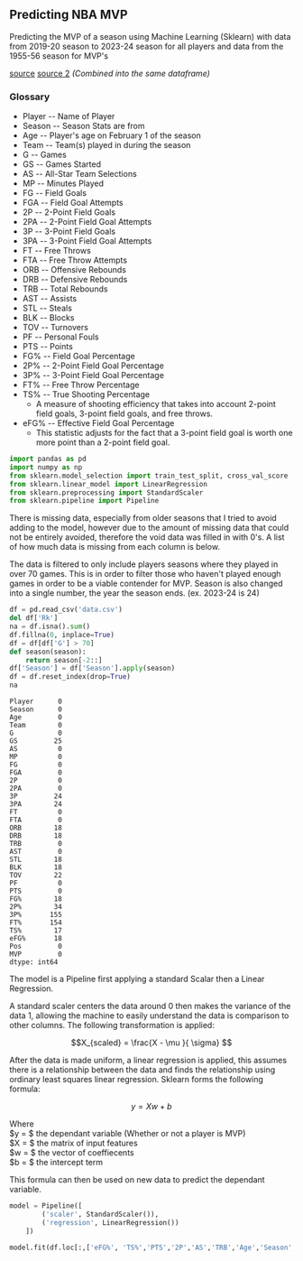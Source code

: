 ## Predicting NBA MVP

Predicting the MVP of a season using Machine Learning (Sklearn) with data from 2019-20 season to 2023-24 season for all players and data from the 1955-56 season for MVP's

[source](https://stathead.com/tiny/bzJUn) [source 2](https://stathead.com/tiny/6Jswm) *(Combined into the same dataframe)* 

### Glossary
- Player -- Name of Player
- Season -- Season Stats are from
- Age -- Player's age on February 1 of the season
- Team -- Team(s) played in during the season
- G -- Games
- GS -- Games Started
- AS -- All-Star Team Selections
- MP -- Minutes Played
- FG -- Field Goals
- FGA -- Field Goal Attempts
- 2P -- 2-Point Field Goals
- 2PA -- 2-Point Field Goal Attempts
- 3P -- 3-Point Field Goals
- 3PA -- 3-Point Field Goal Attempts
- FT -- Free Throws
- FTA -- Free Throw Attempts
- ORB -- Offensive Rebounds
- DRB -- Defensive Rebounds
- TRB -- Total Rebounds
- AST -- Assists
- STL -- Steals
- BLK -- Blocks
- TOV -- Turnovers
- PF -- Personal Fouls
- PTS -- Points
- FG% -- Field Goal Percentage
- 2P% -- 2-Point Field Goal Percentage
- 3P% -- 3-Point Field Goal Percentage
- FT% -- Free Throw Percentage
- TS% -- True Shooting Percentage
  - A measure of shooting efficiency that takes into account 2-point field goals, 3-point field goals, and free throws.
- eFG% -- Effective Field Goal Percentage
  - This statistic adjusts for the fact that a 3-point field goal is worth one more point than a 2-point field goal.


```python
import pandas as pd
import numpy as np
from sklearn.model_selection import train_test_split, cross_val_score
from sklearn.linear_model import LinearRegression
from sklearn.preprocessing import StandardScaler
from sklearn.pipeline import Pipeline
```

There is missing data, especially from older seasons that I tried to avoid adding to the model, however due to the amount of missing data that could not be entirely avoided, therefore the void data was filled in with 0's. A list of how much data is missing from each column is below.

The data is filtered to only include players seasons where they played in over 70 games. This is in order to filter those who haven't played enough games in order to be a viable contender for MVP. Season is also changed into a single number, the year the season ends. (ex. 2023-24 is 24)


```python
df = pd.read_csv('data.csv')
del df['Rk']
na = df.isna().sum()
df.fillna(0, inplace=True)
df = df[df['G'] > 70]
def season(season):
    return season[-2::]
df['Season'] = df['Season'].apply(season)
df = df.reset_index(drop=True)
na
```




    Player      0
    Season      0
    Age         0
    Team        0
    G           0
    GS         25
    AS          0
    MP          0
    FG          0
    FGA         0
    2P          0
    2PA         0
    3P         24
    3PA        24
    FT          0
    FTA         0
    ORB        18
    DRB        18
    TRB         0
    AST         0
    STL        18
    BLK        18
    TOV        22
    PF          0
    PTS         0
    FG%        18
    2P%        34
    3P%       155
    FT%       154
    TS%        17
    eFG%       18
    Pos         0
    MVP         0
    dtype: int64



The model is a Pipeline first applying a standard Scalar then a Linear Regression.

A standard scaler centers the data around 0 then makes the variance of the data 1, allowing the machine to easily understand the data is comparison to other columns. The following transformation is applied:

$$X_{scaled} = \frac{X - \mu }{ \sigma} $$

After the data is made uniform, a linear regression is applied, this assumes there is a relationship between the data and finds the relationship using ordinary least squares linear regression. Sklearn forms the following formula:

$$ y = Xw+b $$

Where \
$y = $ the dependant variable (Whether or not a player is MVP) \
$X = $ the matrix of input features \
$w = $ the vector of coeffiecents \
$b = $ the intercept term

This formula can then be used on new data to predict the dependant variable.


```python
model = Pipeline([
        ('scaler', StandardScaler()),
        ('regression', LinearRegression())
    ])

model.fit(df.loc[:,['eFG%', 'TS%','PTS','2P','AS','TRB','Age','Season','AST','MP','TOV','PF','G','FT','FTA','3PA']],pd.DataFrame(df['MVP']))
```




<style>#sk-container-id-32 {color: black;}#sk-container-id-32 pre{padding: 0;}#sk-container-id-32 div.sk-toggleable {background-color: white;}#sk-container-id-32 label.sk-toggleable__label {cursor: pointer;display: block;width: 100%;margin-bottom: 0;padding: 0.3em;box-sizing: border-box;text-align: center;}#sk-container-id-32 label.sk-toggleable__label-arrow:before {content: "▸";float: left;margin-right: 0.25em;color: #696969;}#sk-container-id-32 label.sk-toggleable__label-arrow:hover:before {color: black;}#sk-container-id-32 div.sk-estimator:hover label.sk-toggleable__label-arrow:before {color: black;}#sk-container-id-32 div.sk-toggleable__content {max-height: 0;max-width: 0;overflow: hidden;text-align: left;background-color: #f0f8ff;}#sk-container-id-32 div.sk-toggleable__content pre {margin: 0.2em;color: black;border-radius: 0.25em;background-color: #f0f8ff;}#sk-container-id-32 input.sk-toggleable__control:checked~div.sk-toggleable__content {max-height: 200px;max-width: 100%;overflow: auto;}#sk-container-id-32 input.sk-toggleable__control:checked~label.sk-toggleable__label-arrow:before {content: "▾";}#sk-container-id-32 div.sk-estimator input.sk-toggleable__control:checked~label.sk-toggleable__label {background-color: #d4ebff;}#sk-container-id-32 div.sk-label input.sk-toggleable__control:checked~label.sk-toggleable__label {background-color: #d4ebff;}#sk-container-id-32 input.sk-hidden--visually {border: 0;clip: rect(1px 1px 1px 1px);clip: rect(1px, 1px, 1px, 1px);height: 1px;margin: -1px;overflow: hidden;padding: 0;position: absolute;width: 1px;}#sk-container-id-32 div.sk-estimator {font-family: monospace;background-color: #f0f8ff;border: 1px dotted black;border-radius: 0.25em;box-sizing: border-box;margin-bottom: 0.5em;}#sk-container-id-32 div.sk-estimator:hover {background-color: #d4ebff;}#sk-container-id-32 div.sk-parallel-item::after {content: "";width: 100%;border-bottom: 1px solid gray;flex-grow: 1;}#sk-container-id-32 div.sk-label:hover label.sk-toggleable__label {background-color: #d4ebff;}#sk-container-id-32 div.sk-serial::before {content: "";position: absolute;border-left: 1px solid gray;box-sizing: border-box;top: 0;bottom: 0;left: 50%;z-index: 0;}#sk-container-id-32 div.sk-serial {display: flex;flex-direction: column;align-items: center;background-color: white;padding-right: 0.2em;padding-left: 0.2em;position: relative;}#sk-container-id-32 div.sk-item {position: relative;z-index: 1;}#sk-container-id-32 div.sk-parallel {display: flex;align-items: stretch;justify-content: center;background-color: white;position: relative;}#sk-container-id-32 div.sk-item::before, #sk-container-id-32 div.sk-parallel-item::before {content: "";position: absolute;border-left: 1px solid gray;box-sizing: border-box;top: 0;bottom: 0;left: 50%;z-index: -1;}#sk-container-id-32 div.sk-parallel-item {display: flex;flex-direction: column;z-index: 1;position: relative;background-color: white;}#sk-container-id-32 div.sk-parallel-item:first-child::after {align-self: flex-end;width: 50%;}#sk-container-id-32 div.sk-parallel-item:last-child::after {align-self: flex-start;width: 50%;}#sk-container-id-32 div.sk-parallel-item:only-child::after {width: 0;}#sk-container-id-32 div.sk-dashed-wrapped {border: 1px dashed gray;margin: 0 0.4em 0.5em 0.4em;box-sizing: border-box;padding-bottom: 0.4em;background-color: white;}#sk-container-id-32 div.sk-label label {font-family: monospace;font-weight: bold;display: inline-block;line-height: 1.2em;}#sk-container-id-32 div.sk-label-container {text-align: center;}#sk-container-id-32 div.sk-container {/* jupyter's `normalize.less` sets `[hidden] { display: none; }` but bootstrap.min.css set `[hidden] { display: none !important; }` so we also need the `!important` here to be able to override the default hidden behavior on the sphinx rendered scikit-learn.org. See: https://github.com/scikit-learn/scikit-learn/issues/21755 */display: inline-block !important;position: relative;}#sk-container-id-32 div.sk-text-repr-fallback {display: none;}</style><div id="sk-container-id-32" class="sk-top-container"><div class="sk-text-repr-fallback"><pre>Pipeline(steps=[(&#x27;scaler&#x27;, StandardScaler()),
                (&#x27;regression&#x27;, LinearRegression())])</pre><b>In a Jupyter environment, please rerun this cell to show the HTML representation or trust the notebook. <br />On GitHub, the HTML representation is unable to render, please try loading this page with nbviewer.org.</b></div><div class="sk-container" hidden><div class="sk-item sk-dashed-wrapped"><div class="sk-label-container"><div class="sk-label sk-toggleable"><input class="sk-toggleable__control sk-hidden--visually" id="sk-estimator-id-94" type="checkbox" ><label for="sk-estimator-id-94" class="sk-toggleable__label sk-toggleable__label-arrow">Pipeline</label><div class="sk-toggleable__content"><pre>Pipeline(steps=[(&#x27;scaler&#x27;, StandardScaler()),
                (&#x27;regression&#x27;, LinearRegression())])</pre></div></div></div><div class="sk-serial"><div class="sk-item"><div class="sk-estimator sk-toggleable"><input class="sk-toggleable__control sk-hidden--visually" id="sk-estimator-id-95" type="checkbox" ><label for="sk-estimator-id-95" class="sk-toggleable__label sk-toggleable__label-arrow">StandardScaler</label><div class="sk-toggleable__content"><pre>StandardScaler()</pre></div></div></div><div class="sk-item"><div class="sk-estimator sk-toggleable"><input class="sk-toggleable__control sk-hidden--visually" id="sk-estimator-id-96" type="checkbox" ><label for="sk-estimator-id-96" class="sk-toggleable__label sk-toggleable__label-arrow">LinearRegression</label><div class="sk-toggleable__content"><pre>LinearRegression()</pre></div></div></div></div></div></div></div>




```python
score = model.score(df.loc[:,['eFG%', 'TS%','PTS','2P','AS','TRB','Age','Season','AST','MP','TOV','PF','G','FT','FTA','3PA']],df['MVP'])
str(round(score*100,2)) + '%'
```




    '75.93%'



The model is 76% correct at predicting past MVP's, and can be used to get an idea on who will be MVP for a season. It can't be perfect because MVP is the opinion of a group of people therefore the model is trying to predict human decisions based on opinion without any information about the people.
